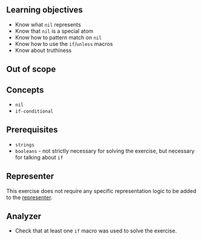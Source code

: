 ## Learning objectives

- Know what `nil` represents
- Know that `nil` is a special atom
- Know how to pattern match on `nil`
- Know how to use the `if`/`unless` macros
- Know about truthiness

## Out of scope

## Concepts

- `nil`
- `if-conditional`

## Prerequisites

- `strings`
- `booleans` - not strictly necessary for solving the exercise, but necessary for talking about `if`

## Representer

This exercise does not require any specific representation logic to be added to the [representer][representer].

## Analyzer

- Check that at least one `if` macro was used to solve the exercise.

[analyzer]: https://github.com/exercism/elixir-analyzer
[representer]: https://github.com/exercism/elixir-representer
